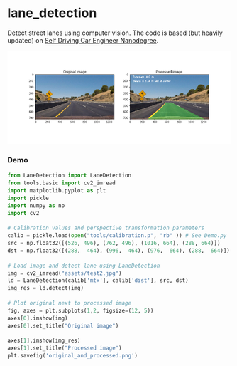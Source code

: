 # lane_detection

Detect street lanes using computer vision.
The code is based (but heavily updated) on [Self Driving Car Engineer Nanodegree](https://github.com/udacity/CarND-Advanced-Lane-Lines).

![original_and_processed.png](original_and_processed.png)

### Demo

```python
from LaneDetection import LaneDetection
from tools.basic import cv2_imread
import matplotlib.pyplot as plt
import pickle
import numpy as np
import cv2

# Calibration values and perspective transformation parameters
calib = pickle.load(open("tools/calibration.p", "rb" )) # See Demo.py
src = np.float32([(526, 496), (762, 496), (1016, 664), (288, 664)])
dst = np.float32([(288,  464), (996,  464), (976,  664), (288,  664)])

# Load image and detect lane using LaneDetection
img = cv2_imread("assets/test2.jpg")
ld = LaneDetection(calib['mtx'], calib['dist'], src, dst)
img_res = ld.detect(img)

# Plot original next to processed image
fig, axes = plt.subplots(1,2, figsize=(12, 5))
axes[0].imshow(img)
axes[0].set_title("Original image")

axes[1].imshow(img_res)
axes[1].set_title("Processed image")
plt.savefig('original_and_processed.png')
```




